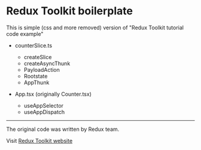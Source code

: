 # Redux Toolkit boilerplate

This is simple (css and more removed) version of "Redux Toolkit tutorial code example"

- counterSlice.ts

  - createSlice
  - createAsyncThunk
  - PayloadAction
  - Rootstate
  - AppThunk

- App.tsx (originally Counter.tsx)

  - useAppSelector
  - useAppDispatch

---

The original code was written by Redux team.

Visit [Redux Toolkit website](https://redux-toolkit.js.org/)
